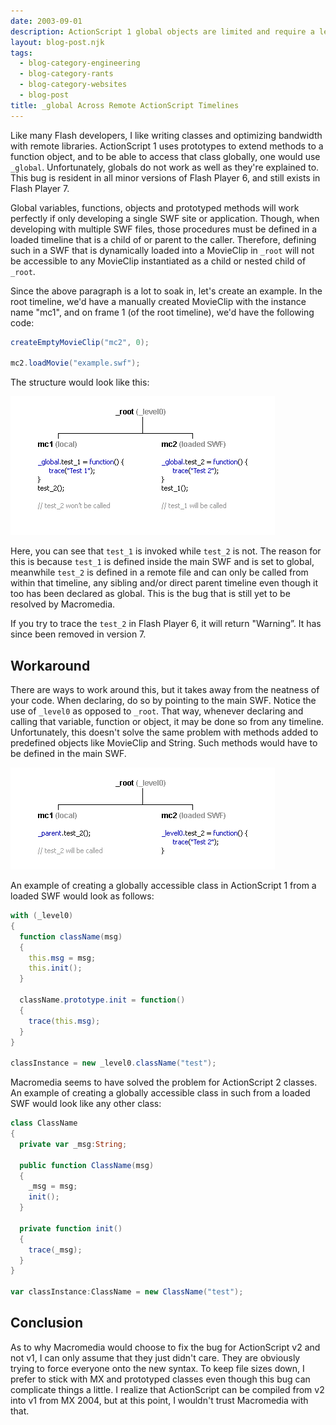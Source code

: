 ```yaml
---
date: 2003-09-01
description: ActionScript 1 global objects are limited and require a less-than-pretty workaround.
layout: blog-post.njk
tags:
  - blog-category-engineering
  - blog-category-rants
  - blog-category-websites
  - blog-post
title: _global Across Remote ActionScript Timelines
---
```


Like many Flash developers, I like writing classes and optimizing bandwidth with remote libraries. ActionScript 1 uses prototypes to extend methods to a function object, and to be able to access that class globally, one would use `_global`. Unfortunately, globals do not work as well as they're explained to. This bug is resident in all minor versions of Flash Player 6, and still exists in Flash Player 7. <!--more-->

Global variables, functions, objects and prototyped methods will work perfectly if only developing a single SWF site or application. Though, when developing with multiple SWF files, those procedures must be defined in a loaded timeline that is a child of or parent to the caller. Therefore, defining such in a SWF that is dynamically loaded into a MovieClip in `_root` will not be accessible to any MovieClip instantiated as a child or nested child of `_root`.

Since the above paragraph is a lot to soak in, let's create an example. In the root timeline, we'd have a manually created MovieClip with the instance name "mc1", and on frame 1 (of the root timeline), we'd have the following code:

```actionscript
createEmptyMovieClip("mc2", 0);

mc2.loadMovie("example.swf");
```

The structure would look like this:

![Loaded SWF _global Example](example1.png)

Here, you can see that `test_1` is invoked while `test_2` is not. The reason for this is because `test_1` is defined inside the main SWF and is set to global, meanwhile `test_2` is defined in a remote file and can only be called from within that timeline, any sibling and/or direct parent timeline even though it too has been declared as global. This is the bug that is still yet to be resolved by Macromedia.

If you try to trace the `test_2` in Flash Player 6, it will return "Warning”. It has since been removed in version 7.

## Workaround

There are ways to work around this, but it takes away from the neatness of your code. When declaring, do so by pointing to the main SWF. Notice the use of `_level0` as opposed to `_root`. That way, whenever declaring and calling that variable, function or object, it may be done so from any timeline. Unfortunately, this doesn't solve the same problem with methods added to predefined objects like MovieClip and String. Such methods would have to be defined in the main SWF.

![Loaded SWF _global Workaround Example](example2.png)

An example of creating a globally accessible class in ActionScript 1 from a loaded SWF would look as follows:

```actionscript
with (_level0)
{
  function className(msg)
  {
    this.msg = msg;
    this.init();
  }

  className.prototype.init = function()
  {
    trace(this.msg);
  }
}

classInstance = new _level0.className("test");
```

Macromedia seems to have solved the problem for ActionScript 2 classes. An example of creating a globally accessible class in such from a loaded SWF would look like any other class:

```actionscript
class ClassName
{
  private var _msg:String;

  public function ClassName(msg)
  {
    _msg = msg;
    init();
  }

  private function init()
  {
    trace(_msg);
  }
}

var classInstance:ClassName = new ClassName("test");
```

## Conclusion

As to why Macromedia would choose to fix the bug for ActionScript v2 and not v1, I can only assume that they just didn't care. They are obviously trying to force everyone onto the new syntax. To keep file sizes down, I prefer to stick with MX and prototyped classes even though this bug can complicate things a little. I realize that ActionScript can be compiled from v2 into v1 from MX 2004, but at this point, I wouldn't trust Macromedia with that.
